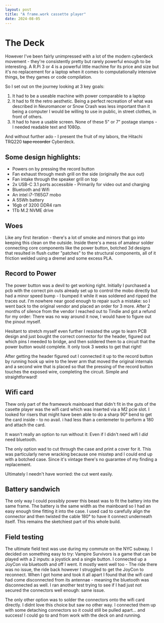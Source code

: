 ```yaml
---
layout: post
title: "A frame.work cassette player"
date: 2024-08-05
---
```


# The Deck

However I've been fairly unimpressed with a lot of the modern cyberdeck movement - they're consistently pretty but rarely powerful enough to be interesting. A R.Pi 3 or 4 is a powerful little machine for its price and size but it's no replacement for a laptop when it comes to computationally intensive things, be they games or code compilation. 

So I set out on the journey looking at 3 key goals:

1. It had to be a useable machine with power comparable to a laptop
2. It had to fit the retro aesthetic. Being a perfect recreation of what was described in Neuromancer or Snow Crash was less important than it being a computer I would be willing to use in public, in street clothes, in front of others.
3. It had to have a usable screen. None of these 5" or 7" postage stamps - I needed readable text and 1080p.

And without further ado - I present the fruit of my labors, the Hitachi TRQ220 ~~tape recorder~~ Cyberdeck.

## Some design highlights:  

* Powers on by pressing the record button 
* Fan exhaust through mesh grill on the side (originally the aux out)
* Fan intake through the speaker grill on top
* 2x USB-C 3.1 ports accessible - Primarily for video out and charging
* Bluetooth and Wifi 
* An intel i7-1165G7 mobo
* A 55Wh battery 
* 16gb of 3200 DDR4 ram
* 1Tb M.2 NVME drive

## Woes

Like any first iteration - there's a lot of smoke and mirrors that go into keeping this clean on the outside. Inside there's a mess of amateur solder connecting core components like the power button, botched 3d designs that resulted in flush cutter "patches" to the structural components, all of it friction welded using a dremel and some excess PLA. 

## Record to Power

The power button was a devil to get working right. Initially I purchased a pcb with the correct pin outs already set up to control the mobo directly but had a minor speed bump - I bumped it while it was soldered and ripped the traces out. I'm nowhere near good enough to repair such a mistake: so I went back to the original vendor and placed an order for 3 more. After 2 months of silence from the vendor I reached out to Tindie and got a refund for my order: There was no way around it now, I would have to figure out the pinout myself. 

Hesitant to stretch myself even further I resisted the urge to learn PCB design and just bought the correct connector for the header, figured out which pins I meeded to bridge, and then soldered them to a circuit that the power button would complete. It only took 3 weeks to get that right! 

After getting the header figured out I connected it up to the record button by running hook up wire to the lever arm that moved the original internals and a second wire that is placed so that the pressing of the record button touches the exposed wire, completing the circuit. Simple and straightforward!

## Wifi card 

Thew only part of the framework mainboard that didn't fit in the guts of the casette player was the wifi card which was inserted via a M2 pcie slot. I looked for risers that might have been able to do a sharp 90° bend to get the card inside - to no avail. i had less than a centemeter to perform a 180 and attach the card.

It wasn't really an option to run without it: Even if I didn't need wifi I _did_ need bluetooth. 

The only option wad to cut through the case and print a cover for it. This was particularly nerve wracking because one misstep and I could end up with a botched case. Since it's vintage there's no guarantee of my finding a replacement. 

Ultimately I needn't have worried: the cut went easily. 

## Battery sandwich

The only way I could possibly power this beast was to fit the battery into the same frame. The battery is the same width as the mainboard so I had an easy enough time fitting it into the case. I used cad to carefully align the connector and then twisted the cable 180° to have it connect underneath itself. This remains the sketchiest part of this whole build.

## Field testing 

The ultimate field test was use during my commute on the NYC subway. I decided on something easy to try: Vampire Survivors is a game that can be played with a 2 inputs: a joystick and a single button. I connected up a JoyCon via bluetooth and off I went. It mostly went well too - The ride there was no issue, the ride back however I struggled to get the JoyCon to reconnect. When I got home and took it all apart I found that the wifi card had come disconnected from its antennae - meaning the bluetooth was disconnected as well. I ran another test trying to see if I had just not secured the connectors well enough: same issue. 

The only other option was to solder the connectors onto the wifi card directly. I didnt love this choice but saw no other way. I connected them up with some detaching connectors so it could still be pulled apart... and success! I could go to and from work with the deck on and running.
